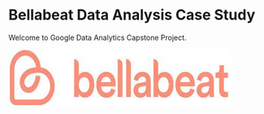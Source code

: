 # Bellabeat Data Analysis Case Study 
Welcome to Google Data Analytics Capstone Project. 

![](images/Bellabeat.jpg)




<!---
NazmanNasr/NazmanNasr is a ✨ special ✨ repository because its `README.md` (this file) appears on your GitHub profile.
You can click the Preview link to take a look at your changes.
--->
